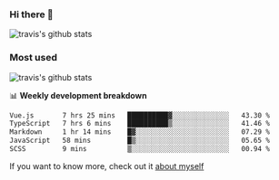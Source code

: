 ### Hi there 👋

<!--
**HondryTravis/HondryTravis** is a ✨ _special_ ✨ repository because its `README.md` (this file) appears on your GitHub profile.

Here are some ideas to get you started:

- 🔭 I’m currently working on ...
- 🌱 I’m currently learning ...
- 👯 I’m looking to collaborate on ...
- 🤔 I’m looking for help with ...
- 💬 Ask me about ...
- 📫 How to reach me: ...
- 😄 Pronouns: ...
- ⚡ Fun fact: ...
-->

![travis's github stats](https://github-readme-stats.vercel.app/api?username=HondryTravis&hide=stars)
### Most used
![travis's github stats](https://github-readme-stats.anuraghazra1.vercel.app/api/top-langs/?username=HondryTravis&layout=compact&hide_title=true)

📊 **Weekly development breakdown**

<!--START_SECTION:waka-->

```txt
Vue.js       7 hrs 25 mins   ██████████▓░░░░░░░░░░░░░░   43.30 %
TypeScript   7 hrs 6 mins    ██████████▒░░░░░░░░░░░░░░   41.46 %
Markdown     1 hr 14 mins    █▓░░░░░░░░░░░░░░░░░░░░░░░   07.29 %
JavaScript   58 mins         █▒░░░░░░░░░░░░░░░░░░░░░░░   05.65 %
SCSS         9 mins          ▒░░░░░░░░░░░░░░░░░░░░░░░░   00.94 %
```

<!--END_SECTION:waka-->

If you want to know more, check out it [about myself](https://hondrytravis.github.io/)
